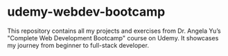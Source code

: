 # udemy-webdev-bootcamp
This repository contains all my projects and exercises from Dr. Angela Yu’s "Complete Web Development Bootcamp" course on Udemy. It showcases my journey from beginner to full-stack developer.
